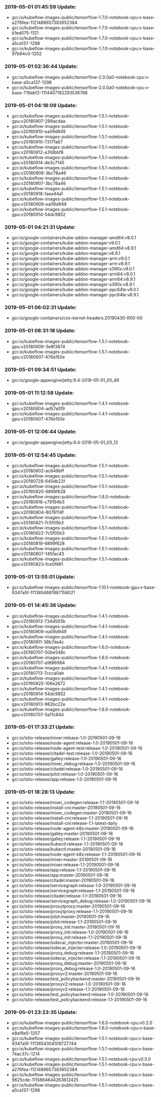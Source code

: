 ### 2019-05-01 01:45:59 Update:

- gcr.io/kubeflow-images-public/tensorflow-1.7.0-notebook-cpu:v-base-a276fea-1121488657383952384
- gcr.io/kubeflow-images-public/tensorflow-1.7.0-notebook-cpu:v-base-b1ed075-1121
- gcr.io/kubeflow-images-public/tensorflow-1.7.0-notebook-cpu:v-base-a5ca137-1298
- gcr.io/kubeflow-images-public/tensorflow-1.7.0-notebook-cpu:v-base-97b94c0-1202
### 2019-05-01 02:36:44 Update:

- gcr.io/kubeflow-images-public/tensorflow-2.0.0a0-notebook-cpu:v-base-a5ca137-1298
- gcr.io/kubeflow-images-public/tensorflow-2.0.0a0-notebook-cpu:v-base-719abf2-1114407182293536768
### 2019-05-01 04:18:09 Update:

- gcr.io/kubeflow-images-public/tensorflow-1.5.1-notebook-gpu:v20180907-299acdaa
- gcr.io/kubeflow-images-public/tensorflow-1.5.1-notebook-gpu:v20180910-ea09d949
- gcr.io/kubeflow-images-public/tensorflow-1.5.1-notebook-gpu:v20180910-7317fa67
- gcr.io/kubeflow-images-public/tensorflow-1.5.1-notebook-gpu:v20180912-a31dbbf8
- gcr.io/kubeflow-images-public/tensorflow-1.5.1-notebook-gpu:v20180914-de3c7145
- gcr.io/kubeflow-images-public/tensorflow-1.5.1-notebook-gpu:v20180908-3bc78a46
- gcr.io/kubeflow-images-public/tensorflow-1.5.1-notebook-gpu:v20180907-3bc78a46
- gcr.io/kubeflow-images-public/tensorflow-1.5.1-notebook-gpu:v20180918-faea44af
- gcr.io/kubeflow-images-public/tensorflow-1.5.1-notebook-gpu:v20180909-ea09d949
- gcr.io/kubeflow-images-public/tensorflow-1.5.1-notebook-gpu:v20180914-54dc9852
### 2019-05-01 04:21:31 Update:

- gcr.io/google-containers/kube-addon-manager-amd64:v9.0.1
- gcr.io/google-containers/kube-addon-manager:v9.0.1
- gcr.io/google-containers/kube-addon-manager-amd64:v8.9.1
- gcr.io/google-containers/kube-addon-manager:v8.9.1
- gcr.io/google-containers/kube-addon-manager-arm:v9.0.1
- gcr.io/google-containers/kube-addon-manager-arm:v8.9.1
- gcr.io/google-containers/kube-addon-manager-s390x:v9.0.1
- gcr.io/google-containers/kube-addon-manager-arm64:v9.0.1
- gcr.io/google-containers/kube-addon-manager-arm64:v8.9.1
- gcr.io/google-containers/kube-addon-manager-s390x:v8.9.1
- gcr.io/google-containers/kube-addon-manager-ppc64le:v9.0.1
- gcr.io/google-containers/kube-addon-manager-ppc64le:v8.9.1
### 2019-05-01 06:02:31 Update:

- gcr.io/google-containers/cos-kernel-headers:20190430-R00-00
### 2019-05-01 08:31:18 Update:

- gcr.io/kubeflow-images-public/tensorflow-1.5.1-notebook-gpu:v20180609-3e8f3874
- gcr.io/kubeflow-images-public/tensorflow-1.5.1-notebook-gpu:v20180607-476e150e
### 2019-05-01 09:34:51 Update:

- gcr.io/google-appengine/jetty:9.4-2019-05-01_00_49
### 2019-05-01 11:12:58 Update:

- gcr.io/kubeflow-images-public/tensorflow-1.4.1-notebook-gpu:v20180604-ad57a0f9
- gcr.io/kubeflow-images-public/tensorflow-1.4.1-notebook-gpu:v20180607-476e150e
### 2019-05-01 12:06:44 Update:

- gcr.io/google-appengine/jetty:9.4-2019-05-01_03_13
### 2019-05-01 12:54:45 Update:

- gcr.io/kubeflow-images-public/tensorflow-1.5.1-notebook-gpu:v20180802-ac649bff
- gcr.io/kubeflow-images-public/tensorflow-1.5.1-notebook-gpu:v20180728-645db22f
- gcr.io/kubeflow-images-public/tensorflow-1.5.1-notebook-gpu:v20180820-6899f628
- gcr.io/kubeflow-images-public/tensorflow-1.8.0-notebook-gpu:v20180618-c79194b3
- gcr.io/kubeflow-images-public/tensorflow-1.5.1-notebook-gpu:v20180804-8078114f
- gcr.io/kubeflow-images-public/tensorflow-1.5.1-notebook-gpu:v20180821-7c5f05b3
- gcr.io/kubeflow-images-public/tensorflow-1.5.1-notebook-gpu:v20180822-7c5f05b3
- gcr.io/kubeflow-images-public/tensorflow-1.5.1-notebook-gpu:v20180819-6899f628
- gcr.io/kubeflow-images-public/tensorflow-1.5.1-notebook-gpu:v20180807-145fac43
- gcr.io/kubeflow-images-public/tensorflow-1.5.1-notebook-gpu:v20180823-fce0f861
### 2019-05-01 13:55:01 Update:

- gcr.io/kubeflow-images-public/tensorflow-1.10.1-notebook-gpu:v-base-9347a5f-1113854681987158021
### 2019-05-01 14:45:36 Update:

- gcr.io/kubeflow-images-public/tensorflow-1.4.1-notebook-gpu:v20180913-734d593b
- gcr.io/kubeflow-images-public/tensorflow-1.4.1-notebook-gpu:v20180909-ea09d949
- gcr.io/kubeflow-images-public/tensorflow-1.4.1-notebook-gpu:v20180911-38b7da4c
- gcr.io/kubeflow-images-public/tensorflow-1.6.0-notebook-gpu:v20180707-50be548c
- gcr.io/kubeflow-images-public/tensorflow-1.6.0-notebook-gpu:v20180707-a1886984
- gcr.io/kubeflow-images-public/tensorflow-1.4.1-notebook-gpu:v20180713-7ccca0ab
- gcr.io/kubeflow-images-public/tensorflow-1.4.1-notebook-gpu:v20180825-106e2672
- gcr.io/kubeflow-images-public/tensorflow-1.4.1-notebook-gpu:v20180914-54dc9852
- gcr.io/kubeflow-images-public/tensorflow-1.4.1-notebook-gpu:v20180913-982bc22e
- gcr.io/kubeflow-images-public/tensorflow-1.6.0-notebook-gpu:v20180707-5a11c84d
### 2019-05-01 17:33:21 Update:

- gcr.io/istio-release/mixer:release-1.0-20190501-09-16
- gcr.io/istio-release/node-agent:release-1.0-20190501-09-16
- gcr.io/istio-release/node-agent-test:release-1.0-20190501-09-16
- gcr.io/istio-release/citadel-test:release-1.0-20190501-09-16
- gcr.io/istio-release/galley:release-1.0-20190501-09-16
- gcr.io/istio-release/mixer_debug:release-1.0-20190501-09-16
- gcr.io/istio-release/citadel:release-1.0-20190501-09-16
- gcr.io/istio-release/pilot:release-1.0-20190501-09-16
- gcr.io/istio-release/app:release-1.0-20190501-09-16
### 2019-05-01 18:28:13 Update:

- gcr.io/istio-release/mixer_codegen:release-1.1-20190501-09-16
- gcr.io/istio-release/install-cni:master-20190501-09-16
- gcr.io/istio-release/mixer_codegen:master-20190501-09-16
- gcr.io/istio-release/install-cni:release-1.1-20190501-09-16
- gcr.io/istio-release/install-cni:release-1.1-latest-daily
- gcr.io/istio-release/node-agent-k8s:master-20190501-09-16
- gcr.io/istio-release/galley:master-20190501-09-16
- gcr.io/istio-release/galley:release-1.1-20190501-09-16
- gcr.io/istio-release/kubectl:release-1.1-20190501-09-16
- gcr.io/istio-release/kubectl:master-20190501-09-16
- gcr.io/istio-release/node-agent-k8s:release-1.1-20190501-09-16
- gcr.io/istio-release/mixer:master-20190501-09-16
- gcr.io/istio-release/mixer:release-1.1-20190501-09-16
- gcr.io/istio-release/app:release-1.1-20190501-09-16
- gcr.io/istio-release/app:master-20190501-09-16
- gcr.io/istio-release/citadel:master-20190501-09-16
- gcr.io/istio-release/servicegraph:release-1.0-20190501-09-16
- gcr.io/istio-release/servicegraph:release-1.1-20190501-09-16
- gcr.io/istio-release/citadel:release-1.1-20190501-09-16
- gcr.io/istio-release/servicegraph_debug:release-1.0-20190501-09-16
- gcr.io/istio-release/proxytproxy:master-20190501-09-16
- gcr.io/istio-release/proxytproxy:release-1.1-20190501-09-16
- gcr.io/istio-release/pilot:master-20190501-09-16
- gcr.io/istio-release/pilot:release-1.1-20190501-09-16
- gcr.io/istio-release/proxy_init:master-20190501-09-16
- gcr.io/istio-release/proxy_init:release-1.0-20190501-09-16
- gcr.io/istio-release/proxy_init:release-1.1-20190501-09-16
- gcr.io/istio-release/sidecar_injector:master-20190501-09-16
- gcr.io/istio-release/sidecar_injector:release-1.0-20190501-09-16
- gcr.io/istio-release/proxy_debug:release-1.1-20190501-09-16
- gcr.io/istio-release/sidecar_injector:release-1.1-20190501-09-16
- gcr.io/istio-release/proxy_debug:master-20190501-09-16
- gcr.io/istio-release/proxy_debug:release-1.0-20190501-09-16
- gcr.io/istio-release/proxyv2:master-20190501-09-16
- gcr.io/istio-release/test_policybackend:master-20190501-09-16
- gcr.io/istio-release/proxyv2:release-1.0-20190501-09-16
- gcr.io/istio-release/proxyv2:release-1.1-20190501-09-16
- gcr.io/istio-release/test_policybackend:release-1.0-20190501-09-16
- gcr.io/istio-release/test_policybackend:release-1.1-20190501-09-16
### 2019-05-01 23:23:35 Update:

- gcr.io/kubeflow-images-public/tensorflow-1.6.0-notebook-cpu:v0.2.0
- gcr.io/kubeflow-images-public/tensorflow-1.6.0-notebook-cpu:v-base-e8af8e5-1257
- gcr.io/kubeflow-images-public/tensorflow-1.5.1-notebook-cpu:v-base-9347a5f-1113854304109727744
- gcr.io/kubeflow-images-public/tensorflow-1.5.1-notebook-cpu:v-base-74ac37c-1214
- gcr.io/kubeflow-images-public/tensorflow-1.5.1-notebook-cpu:v0.5.0
- gcr.io/kubeflow-images-public/tensorflow-1.5.1-notebook-cpu:v-base-a276fea-1121488657383952384
- gcr.io/kubeflow-images-public/tensorflow-1.5.1-notebook-cpu:v-base-9625cde-1115864644263612425
- gcr.io/kubeflow-images-public/tensorflow-1.5.1-notebook-cpu:v-base-a5ca137-1298
